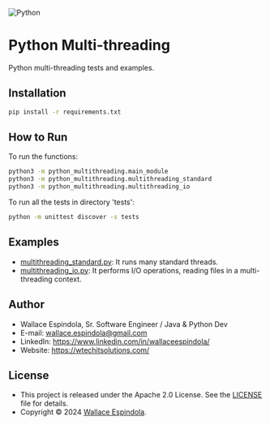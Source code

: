 ![Python](https://www.python.org/static/community_logos/python-logo-generic.svg)

# Python Multi-threading

Python multi-threading tests and examples.

## Installation

```sh
pip install -r requirements.txt
```

## How to Run

To run the functions:

```sh
python3 -m python_multithreading.main_module
python3 -m python_multithreading.multithreading_standard
python3 -m python_multithreading.multithreading_io
```

To run all the tests in directory 'tests':

```sh
python -m unittest discover -s tests
```

## Examples

* [multithreading_standard.py](python_multithreading%2Fmultithreading_standard.py): It runs many standard threads.
* [multithreading_io.py](python_multithreading%2Fmultithreading_io.py): It performs I/O operations, reading files in a multi-threading context.

## Author

* Wallace Espindola, Sr. Software Engineer / Java & Python Dev
* E-mail: wallace.espindola@gmail.com
* LinkedIn: https://www.linkedin.com/in/wallaceespindola/
* Website: https://wtechitsolutions.com/

## License

* This project is released under the Apache 2.0 License. See the [LICENSE](LICENSE) file for details.
* Copyright © 2024 [Wallace Espindola](https://github.com/wallaceespindola/).